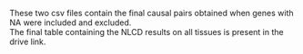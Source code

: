 These two csv files contain the final causal pairs obtained when genes with NA were included and excluded. \
The final table containing the NLCD results on all tissues is present in the drive link.